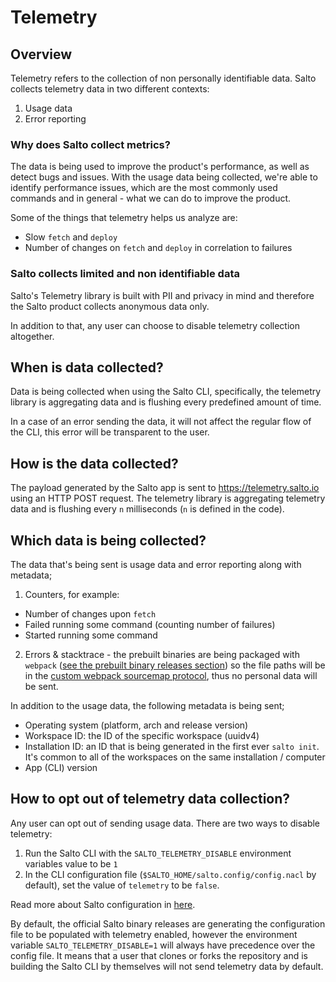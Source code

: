 # Telemetry

## Overview

Telemetry refers to the collection of non personally identifiable data.
Salto collects telemetry data in two different contexts:

  1. Usage data
  2. Error reporting

### Why does Salto collect metrics?

The data is being used to improve the product's performance, as well as detect bugs and issues.
With the usage data being collected, we're able to identify performance issues, which are the most
commonly used commands and in general - what we can do to improve the product.

Some of the things that telemetry helps us analyze are:

  * Slow `fetch` and `deploy`
  * Number of changes on `fetch` and `deploy` in correlation to failures

### Salto collects limited and non identifiable data

Salto's Telemetry library is built with PII and privacy in mind and therefore
the Salto product collects anonymous data only.

In addition to that, any user can choose to disable telemetry collection altogether.

## When is data collected?

Data is being collected when using the Salto CLI, specifically, the telemetry library is aggregating
data and is flushing every predefined amount of time.

In a case of an error sending the data, it will not affect the regular flow of the CLI, this error will be
transparent to the user.

## How is the data collected?

The payload generated by the Salto app is sent to https://telemetry.salto.io using an HTTP POST request.
The telemetry library is aggregating telemetry data and is flushing every `n` milliseconds (`n` is defined
in the code).

## Which data is being collected?

The data that's being sent is usage data and error reporting along with metadata;

  1. Counters, for example:
  * Number of changes upon `fetch`
  * Failed running some command (counting number of failures)
  * Started running some command
  2. Errors & stacktrace - the prebuilt binaries are being packaged with `webpack` ([see the prebuilt binary releases section](#download-prebuilt-executable-binary-releases)) so the file paths will be in the [custom webpack sourcemap protocol](https://webpack.js.org/configuration/output/#output-devtoolmodulefilenametemplate), thus no personal data will be sent.

In addition to the usage data, the following metadata is being sent;

  * Operating system (platform, arch and release version)
  * Workspace ID: the ID of the specific workspace (uuidv4)
  * Installation ID: an ID that is being generated in the first ever `salto init`. It's common to all of the workspaces on the same installation / computer
  * App (CLI) version

## How to opt out of telemetry data collection?

Any user can opt out of sending usage data.
There are two ways to disable telemetry:

  1. Run the Salto CLI with the `SALTO_TELEMETRY_DISABLE` environment variables value to be `1`
  2. In the CLI configuration file (`$SALTO_HOME/salto.config/config.nacl` by default), set the value of `telemetry` to be `false`.

Read more about Salto configuration in [here](salto_configuration.md#global-salto-configuration).

By default, the official Salto binary releases are generating the configuration file to be populated
with telemetry enabled, however the environment variable `SALTO_TELEMETRY_DISABLE=1` will always
have precedence over the config file. It means that a user that clones or forks the repository and
is building the Salto CLI by themselves will not send telemetry data by default.
